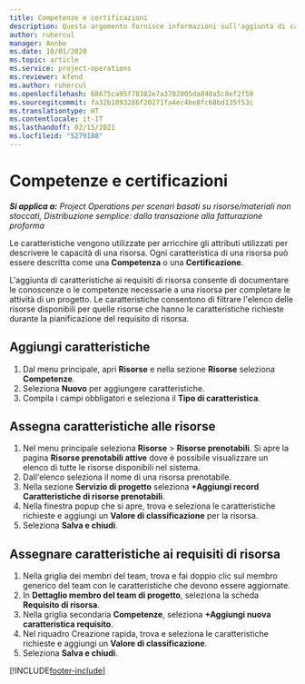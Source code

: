 ```yaml
---
title: Competenze e certificazioni
description: Questo argomento fornisce informazioni sull'aggiunta di caratteristiche di competenze e certificazioni alle risorse.
author: ruhercul
manager: Annbe
ms.date: 10/01/2020
ms.topic: article
ms.service: project-operations
ms.reviewer: kfend
ms.author: ruhercul
ms.openlocfilehash: 68675ca95f78382e7a3702805da840a5c8ef2f50
ms.sourcegitcommit: fa32b1893286f20271fa4ec4be8fc68bd135f53c
ms.translationtype: HT
ms.contentlocale: it-IT
ms.lasthandoff: 02/15/2021
ms.locfileid: "5279188"
---
```

# <a name="skills-and-certifications"></a>Competenze e certificazioni
_**Si applica a:** Project Operations per scenari basati su risorse/materiali non stoccati, Distribuzione semplice: dalla transazione alla fatturazione proforma_

Le caratteristiche vengono utilizzate per arricchire gli attributi utilizzati per descrivere le capacità di una risorsa. Ogni caratteristica di una risorsa può essere descritta come una **Competenza** o una **Certificazione**.

L'aggiunta di caratteristiche ai requisiti di risorsa consente di documentare le conoscenze o le competenze necessarie a una risorsa per completare le attività di un progetto. Le caratteristiche consentono di filtrare l'elenco delle risorse disponibili per quelle risorse che hanno le caratteristiche richieste durante la pianificazione del requisito di risorsa.

## <a name="add-characteristics"></a>Aggiungi caratteristiche

1. Dal menu principale, apri **Risorse** e nella sezione **Risorse** seleziona **Competenze**.
2. Seleziona **Nuovo** per aggiungere caratteristiche.
3. Compila i campi obbligatori e seleziona il **Tipo di caratteristica**.

## <a name="assign-characteristics-to-resources"></a>Assegna caratteristiche alle risorse

1. Nel menu principale seleziona **Risorse** > **Risorse prenotabili**. Si apre la pagina **Risorse prenotabili attive** dove è possibile visualizzare un elenco di tutte le risorse disponibili nel sistema.
2. Dall'elenco seleziona il nome di una risorsa prenotabile.
3. Nella sezione **Servizio di progetto** seleziona **+Aggiungi record Caratteristiche di risorse prenotabili**.
4. Nella finestra popup che si apre, trova e seleziona le caratteristiche richieste e aggiungi un **Valore di classificazione** per la risorsa.
5. Seleziona **Salva e chiudi**.

## <a name="assign-characteristics-to-resource-requirements"></a>Assegnare caratteristiche ai requisiti di risorsa

1. Nella griglia dei membri del team, trova e fai doppio clic sul membro generico del team con le caratteristiche che devono essere aggiornate.
2. In **Dettaglio membro del team di progetto**, seleziona la scheda **Requisito di risorsa**.
3. Nella griglia secondaria **Competenze**, seleziona **+Aggiungi nuova caratteristica requisito**.
4. Nel riquadro Creazione rapida, trova e seleziona le caratteristiche richieste e aggiungi un **Valore di classificazione**.
5. Seleziona **Salva e chiudi**.

[!INCLUDE[footer-include](../includes/footer-banner.md)]